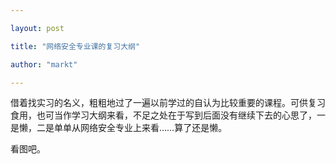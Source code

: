 ```yaml
---

layout: post

title: "网络安全专业课的复习大纲"

author: "markt"

---
```


借着找实习的名义，粗粗地过了一遍以前学过的自认为比较重要的课程。可供复习食用，也可当作学习大纲来看，不足之处在于写到后面没有继续下去的心思了，一是懒，二是单单从网络安全专业上来看……算了还是懒。

看图吧。

